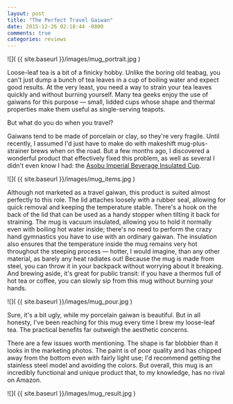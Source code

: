 ```yaml
---
layout: post
title: "The Perfect Travel Gaiwan"
date: 2015-12-26 02:18:44 -0800
comments: true
categories: reviews
---
```


![]( {{ site.baseurl }}/images/mug_portrait.jpg )

Loose-leaf tea is a bit of a finicky hobby. Unlike the boring old teabag, you can't just dump a bunch of tea leaves in a cup of boiling water and expect good results. At the very least, you need a way to strain your tea leaves quickly and without burning yourself. Many tea geeks enjoy the use of gaiwans for this purpose — small, lidded cups whose shape and thermal properties make them useful as single-serving teapots.

But what do you do when you travel?

Gaiwans tend to be made of porcelain or clay, so they're very fragile. Until recently, I assumed I'd just have to make do with makeshift mug-plus-strainer brews when on the road. But a few months ago, I discovered a wonderful product that effectively fixed this problem, as well as several I didn't even know I had: the [Asobu Imperial Beverage Insulated Cup][amazon].

![]( {{ site.baseurl }}/images/mug_items.jpg )

Although not marketed as a travel gaiwan, this product is suited almost perfectly to this role. The lid attaches loosely with a rubber seal, allowing for quick removal and keeping the temperature stable. There's a hook on the back of the lid that can be used as a handy stopper when tilting it back for straining. The mug is vacuum insulated, allowing you to hold it normally even with boiling hot water inside; there's no need to perform the crazy hand gymnastics you have to use with an ordinary gaiwan.  The insulation also ensures that the temperature inside the mug remains very hot throughout the steeping process — hotter, I would imagine, than any other material, as barely any heat radiates out! Because the mug is made from steel, you can throw it in your backpack without worrying about it breaking. And brewing aside, it's great for public transit: if you have a thermos full of hot tea or coffee, you can slowly sip from this mug without burning your hands.

![]( {{ site.baseurl }}/images/mug_pour.jpg )

Sure, it's a bit ugly, while my porcelain gaiwan is beautiful. But in all honesty, I've been reaching for this mug every time I brew my loose-leaf tea. The practical benefits far outweigh the aesthetic concerns.

There are a few issues worth mentioning. The shape is far blobbier than it looks in the marketing photos. The paint is of poor quality and has chipped away from the bottom even with fairly light use; I'd recommend getting the stainless steel model and avoiding the colors. But overall, this mug is an incredibly functional and unique product that, to my knowledge, has no rival on Amazon.

![]( {{ site.baseurl }}/images/mug_result.jpg )

[amazon]: http://amzn.to/1ShqqsP
